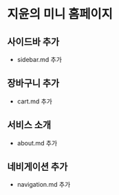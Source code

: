 # 지윤의 미니 홈페이지


## 사이드바 추가
- sidebar.md 추가

## 장바구니 추가
- cart.md 추가

## 서비스 소개
- about.md 추가 


## 네비게이션 추가
- navigation.md 추가
